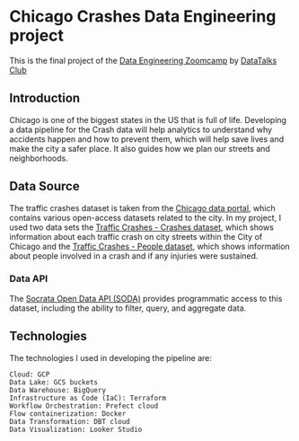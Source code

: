 # Chicago Crashes Data Engineering project
This is the final project of the [Data Engineering Zoomcamp](https://github.com/DataTalksClub/data-engineering-zoomcamp) by [DataTalks Club](https://datatalks.club)

## Introduction

Chicago is one of the biggest states in the US that is full of life. Developing a data pipeline for the Crash data will help analytics to understand why accidents 
happen and how to prevent them, which will help save lives and make the city a safer place. It also guides how we plan our streets and neighborhoods.

## Data Source
The traffic crashes dataset is taken from the [Chicago data portal](https://data.cityofchicago.org/browse?limitTo=datasets), which contains various open-access datasets related to the city.
In my project, I used two data sets the [Traffic Crashes - Crashes dataset](https://data.cityofchicago.org/Transportation/Traffic-Crashes-Crashes/85ca-t3if), which shows information about each traffic crash on city streets within the City of Chicago and
the [Traffic Crashes - People dataset](https://data.cityofchicago.org/Transportation/Traffic-Crashes-People/u6pd-qa9d), which shows information about people involved in a crash and if any injuries were sustained.

### Data API
The [Socrata Open Data API (SODA)](https://dev.socrata.com/foundry/data.cityofchicago.org/u6pd-qa9d) provides programmatic access to this dataset, including the ability to filter, query, and aggregate data.


## Technologies
The technologies I used in developing the pipeline are:

    Cloud: GCP
    Data Lake: GCS buckets
    Data Warehouse: BigQuery
    Infrastructure as Code (IaC): Terraform
    Workflow Orchestration: Prefect cloud
    Flow containerization: Docker
    Data Transformation: DBT cloud
    Data Visualization: Looker Studio
    

    


    
